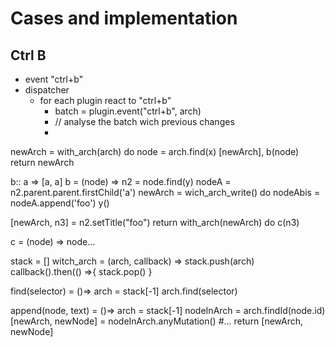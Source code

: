 # Cases and implementation
## Ctrl B
- event "ctrl+b"
- dispatcher
  - for each plugin react to "ctrl+b"
    - batch = plugin.event("ctrl+b", arch)
    - // analyse the batch wich previous changes
    - 


newArch = with_arch(arch) do
  node = arch.find(x)
  [newArch], b(node)
  return newArch

b:: a => [a, a]
b = (node) =>
  n2 = node.find(y)
  nodeA = n2.parent.parent.firstChild('a')
  newArch = wich_arch_write() do
    nodeAbis = nodeA.append('foo')
    y()

  [newArch, n3] = n2.setTitle("foo")
  return with_arch(newArch) do
    c(n3)

c = (node) =>
  node...

stack = []
witch_arch = (arch, callback) =>
  stack.push(arch)
  callback().then(() =>{
    stack.pop()
  }


find(selector) = ()=>
  arch = stack[-1]
  arch.find(selector)

append(node, text) = ()=>
  arch = stack[-1]
  nodeInArch = arch.findId(node.id)
  [newArch, newNode] = nodeInArch.anyMutation() #...
  return [newArch, newNode]


